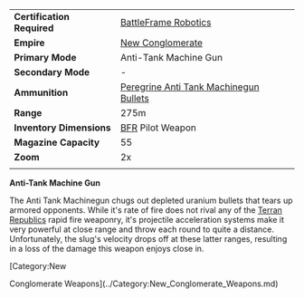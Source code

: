 |                            |                                                                                                   |
| -------------------------- | ------------------------------------------------------------------------------------------------- |
| **Certification Required** | [BattleFrame Robotics](../vehicles/BattleFrame_Robotics.md)                                       |
| **Empire**                 | [New Conglomerate](../etc/New_Conglomerate.md)                                                    |
| **Primary Mode**           | Anti-Tank Machine Gun                                                                             |
| **Secondary Mode**         | \-                                                                                                |
| **Ammunition**             | [Peregrine Anti Tank Machinegun Bullets](../ammunition/Peregrine_Anti_Tank_Machinegun_Bullets.md) |
| **Range**                  | 275m                                                                                              |
| **Inventory Dimensions**   | [BFR](../vehicles/BattleFrame_Robotics.md) Pilot Weapon                                           |
| **Magazine Capacity**      | 55                                                                                                |
| **Zoom**                   | 2x                                                                                                |
|                            |                                                                                                   |

**Anti-Tank Machine Gun**

The Anti Tank Machinegun chugs out depleted uranium bullets that tears
up armored opponents. While it's rate of fire does not rival any of the
[Terran Republics](../etc/Terran_Republic.md) rapid fire weaponry, it's
projectile acceleration systems make it very powerful at close range and
throw each round to quite a distance. Unfortunately, the slug's velocity
drops off at these latter ranges, resulting in a loss of the damage this
weapon enjoys close in.

<!--[Category:Game Items](../Category:Game_Items.md)-->
<!--[Category:Weapons](../Category:Weapons.md)--> [Category:New
Conglomerate Weapons](../Category:New_Conglomerate_Weapons.md)
